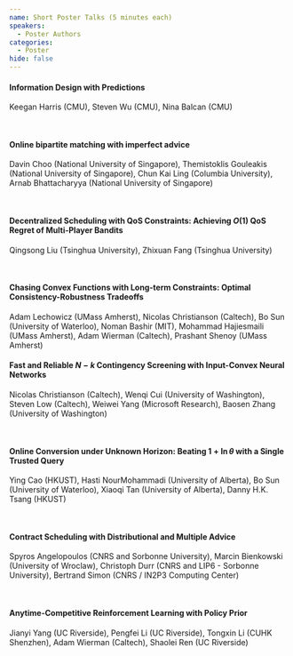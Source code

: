 ```yaml
---
name: Short Poster Talks (5 minutes each)
speakers:
  - Poster Authors
categories:
  - Poster
hide: false
---
```


#### Information Design with Predictions

Keegan Harris (CMU), Steven Wu (CMU), Nina Balcan (CMU)

&nbsp;  

#### Online bipartite matching with imperfect advice

Davin Choo (National University of Singapore), Themistoklis Gouleakis (National University of Singapore), Chun Kai Ling (Columbia University), Arnab Bhattacharyya (National University of Singapore)

&nbsp;  

#### Decentralized Scheduling with QoS Constraints: Achieving $O(1)$ QoS Regret of Multi-Player Bandits

Qingsong Liu (Tsinghua University), Zhixuan Fang (Tsinghua University)

&nbsp;  

#### Chasing Convex Functions with Long-term Constraints: Optimal Consistency-Robustness Tradeoffs

Adam Lechowicz (UMass Amherst), Nicolas Christianson (Caltech), Bo Sun (University of Waterloo), Noman Bashir (MIT), Mohammad Hajiesmaili (UMass Amherst), Adam Wierman (Caltech), Prashant Shenoy (UMass Amherst)
&nbsp;  

#### Fast and Reliable $N - k$ Contingency Screening with Input-Convex Neural Networks

Nicolas Christianson (Caltech), Wenqi Cui (University of Washington), Steven Low (Caltech), Weiwei Yang (Microsoft Research), Baosen Zhang (University of Washington)

&nbsp;  

#### Online Conversion under Unknown Horizon: Beating $1 + \ln \theta$ with a Single Trusted Query

Ying Cao (HKUST), Hasti NourMohammadi (University of Alberta), Bo Sun (University of Waterloo), Xiaoqi Tan (University of Alberta), Danny H.K. Tsang (HKUST)

&nbsp;  

#### Contract Scheduling with Distributional and Multiple Advice

Spyros Angelopoulos (CNRS and Sorbonne University), Marcin Bienkowski (University of Wroclaw), Christoph Durr (CNRS and LIP6 - Sorbonne University), Bertrand Simon (CNRS / IN2P3 Computing Center)

&nbsp;  

#### Anytime-Competitive Reinforcement Learning with Policy Prior

Jianyi Yang (UC Riverside), Pengfei Li (UC Riverside), Tongxin Li (CUHK Shenzhen), Adam Wierman (Caltech), Shaolei Ren (UC Riverside)

